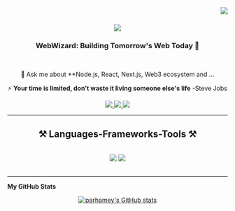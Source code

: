 <img align="right" src="https://visitor-badge.laobi.icu/badge?page_id=parhamey.parhaney" />

<h1 align="center">
    <img src="https://readme-typing-svg.herokuapp.com/?font=Righteous&size=35&center=true&vCenter=true&width=500&height=70&duration=4000&lines=Hi+There!+👋;+I'm+Parham+Yazdi!;" />
</h1>

<h3 align="center">WebWizard: Building Tomorrow's Web Today 🚀</h3>

<br/>

<div align="center">

💬 Ask me about **Node.js, React, Next.js, Web3 ecosystem and ...

⚡ **Your time is limited, don't waste it living someone else's life** -Steve Jobs

 </div>



<div align="center"> 
  <a href="mailto:aliahmadisadegh@gmail.com">
    <img src="https://img.shields.io/badge/Gmail-333333?style=for-the-badge&logo=gmail&logoColor=red" />
  </a>
  <a href="https://www.linkedin.com/in/sadegh-aliahmadi-525441245/" target="_blank">
    <img src="https://img.shields.io/badge/LinkedIn-0077B5?style=for-the-badge&logo=linkedin&logoColor=white" target="_blank" />
  </a>
  <a href="https://github.com/ssadeghh" target="_blank">
     <img src="https://img.shields.io/badge/Portfolio-FF5722?style=for-the-badge&logo=todoist&logoColor=white" target="_blank" /> <!-- sqlite, safari, google-chrome are other good icon options -->
  </a>
</div>

 <hr/>

<h2 align="center">⚒️ Languages-Frameworks-Tools ⚒️</h2>
 <br/>
 <div align="center">
     <img src="https://skillicons.dev/icons?i=react,bootstrap,mui,html,css,vscode,github,figma,tailwind,git" />
     <img src="https://skillicons.dev/icons?i=nodejs,python,javascript,express,mongodb,nextjs,mysql" /><br>
 </div>

 <br/>


<hr/>

<b>My GitHub Stats</b>
<div align="center">
<a href="http://www.github.com/parhamey"><img src="https://github-readme-stats.vercel.app/api?username=parhamey&show_icons=true&hide=&count_private=true&title_color=0891b2&text_color=ffffff&icon_color=0891b2&bg_color=1c1917&hide_border=true&show_icons=true" alt="parhamey's GitHub stats" /></a>
</div>
